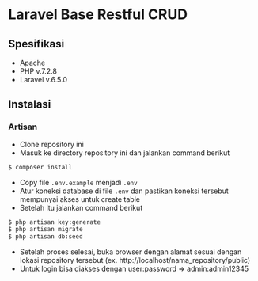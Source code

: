 # Laravel Base Restful CRUD

## Spesifikasi
- Apache
- PHP v.7.2.8 
- Laravel v.6.5.0 


## Instalasi

### Artisan
- Clone repository ini
- Masuk ke directory repository ini dan jalankan command berikut
```sh
$ composer install
```
- Copy file `.env.example` menjadi `.env`
- Atur koneksi database di file `.env` dan pastikan koneksi tersebut mempunyai akses untuk create table
- Setelah itu jalankan command berikut
```sh
$ php artisan key:generate
$ php artisan migrate
$ php artisan db:seed
```
- Setelah proses selesai, buka browser dengan alamat sesuai dengan lokasi repository tersebut (ex. http://localhost/nama_repository/public)
- Untuk login bisa diakses dengan user:password => admin:admin12345